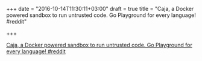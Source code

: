+++
date = "2016-10-14T11:30:11+03:00"
draft = true
title = "Caja, a Docker powered sandbox to run untrusted code. Go Playground for every language!  #reddit"

+++

<p><a href="https://t.co/EfSqDWBjhW">Caja, a Docker powered sandbox to run untrusted code. Go Playground for every language!  #reddit</a></p>
